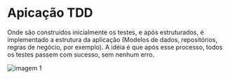 # Apicação TDD

Onde são construidos inicialmente os testes, e após estruturados, é implementado a estrutura da aplicação (Modelos de dados, repositórios, regras de negócio, por exemplo).
A idéia é que após esse processo, todos os testes passem com sucesso, sem nenhum erro.

![imagem 1](https://www.educative.io/v2api/collection/4753235730497536/5693417237512192/image/5700019675987968)
